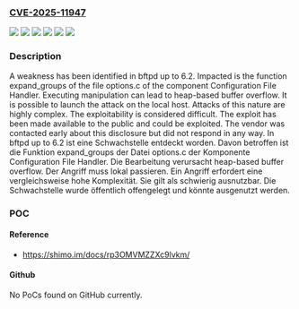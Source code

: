 ### [CVE-2025-11947](https://cve.mitre.org/cgi-bin/cvename.cgi?name=CVE-2025-11947)
![](https://img.shields.io/static/v1?label=Product&message=bftpd&color=blue)
![](https://img.shields.io/static/v1?label=Version&message=6.0%20&color=brightgreen)
![](https://img.shields.io/static/v1?label=Version&message=6.1%20&color=brightgreen)
![](https://img.shields.io/static/v1?label=Version&message=6.2%20&color=brightgreen)
![](https://img.shields.io/static/v1?label=Vulnerability&message=Heap-based%20Buffer%20Overflow&color=brightgreen)
![](https://img.shields.io/static/v1?label=Vulnerability&message=Memory%20Corruption&color=brightgreen)

### Description

A weakness has been identified in bftpd up to 6.2. Impacted is the function expand_groups of the file options.c of the component Configuration File Handler. Executing manipulation can lead to heap-based buffer overflow. It is possible to launch the attack on the local host. Attacks of this nature are highly complex. The exploitability is considered difficult. The exploit has been made available to the public and could be exploited. The vendor was contacted early about this disclosure but did not respond in any way.
In bftpd up to 6.2 ist eine Schwachstelle entdeckt worden. Davon betroffen ist die Funktion expand_groups der Datei options.c der Komponente Configuration File Handler. Die Bearbeitung verursacht heap-based buffer overflow. Der Angriff muss lokal passieren. Ein Angriff erfordert eine vergleichsweise hohe Komplexität. Sie gilt als schwierig ausnutzbar. Die Schwachstelle wurde öffentlich offengelegt und könnte ausgenutzt werden.

### POC

#### Reference
- https://shimo.im/docs/rp3OMVMZZXc9lvkm/

#### Github
No PoCs found on GitHub currently.


